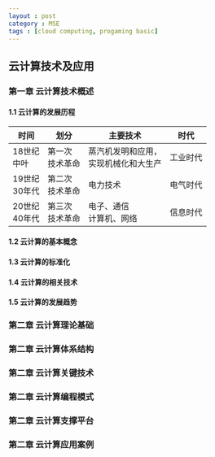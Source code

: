 ```yaml
---
layout : post
category : MSE
tags : [cloud computing, progaming basic] 
---
```

## 云计算技术及应用  

### 第一章 云计算技术概述  

#### **1.1 云计算的发展历程**    

|时间|划分|主要技术|时代|
|------|--------|-----------------|----------|
| 18世纪<br>中叶   | 第一次<br> 技术革命 | 蒸汽机发明和应用， <br>实现机械化和大生产 | 工业时代 |
| 19世纪<br>30年代 | 第二次<br> 技术革命 | 电力技术                              | 电气时代 |
| 20世纪<br>40年代 | 第三次<br> 技术革命 | 电子、通信 <br>计算机、网络               | 信息时代 |


#### **1.2 云计算的基本概念**  

#### **1.3 云计算的标准化**  

#### **1.4 云计算的相关技术**  

#### **1.5 云计算的发展趋势**  

### 第二章 云计算理论基础 

### 第二章 云计算体系结构

### 第二章 云计算关键技术  

### 第二章 云计算编程模式  

### 第二章 云计算支撑平台  

### 第二章 云计算应用案例   
